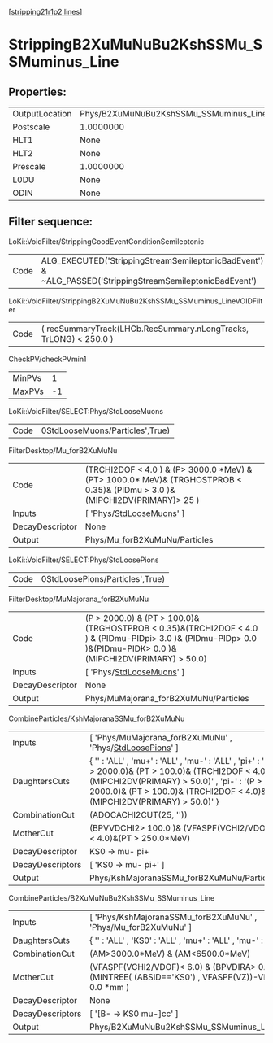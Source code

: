 [[stripping21r1p2 lines]](./stripping21r1p2-index)

# StrippingB2XuMuNuBu2KshSSMu_SSMuminus_Line

## Properties:

|                |                                                  |
|----------------|--------------------------------------------------|
| OutputLocation | Phys/B2XuMuNuBu2KshSSMu_SSMuminus_Line/Particles |
| Postscale      | 1.0000000                                        |
| HLT1           | None                                             |
| HLT2           | None                                             |
| Prescale       | 1.0000000                                        |
| L0DU           | None                                             |
| ODIN           | None                                             |

## Filter sequence:

LoKi::VoidFilter/StrippingGoodEventConditionSemileptonic

|      |                                                                                                          |
|------|----------------------------------------------------------------------------------------------------------|
| Code | ALG_EXECUTED('StrippingStreamSemileptonicBadEvent') & ~ALG_PASSED('StrippingStreamSemileptonicBadEvent') |

LoKi::VoidFilter/StrippingB2XuMuNuBu2KshSSMu_SSMuminus_LineVOIDFilter

|      |                                                                   |
|------|-------------------------------------------------------------------|
| Code | ( recSummaryTrack(LHCb.RecSummary.nLongTracks, TrLONG) \< 250.0 ) |

CheckPV/checkPVmin1

|        |     |
|--------|-----|
| MinPVs | 1   |
| MaxPVs | -1  |

LoKi::VoidFilter/SELECT:Phys/StdLooseMuons

|      |                                 |
|------|---------------------------------|
| Code | 0StdLooseMuons/Particles',True) |

FilterDesktop/Mu_forB2XuMuNu

|                 |                                                                                                                                    |
|-----------------|------------------------------------------------------------------------------------------------------------------------------------|
| Code            | (TRCHI2DOF \< 4.0 ) & (P\> 3000.0 \*MeV) & (PT\> 1000.0\* MeV)& (TRGHOSTPROB \< 0.35)& (PIDmu \> 3.0 )& (MIPCHI2DV(PRIMARY)\> 25 ) |
| Inputs          | [ 'Phys/[StdLooseMuons](./stripping21r1p2-commonparticles-stdloosemuons)' ]                                                      |
| DecayDescriptor | None                                                                                                                               |
| Output          | Phys/Mu_forB2XuMuNu/Particles                                                                                                      |

LoKi::VoidFilter/SELECT:Phys/StdLoosePions

|      |                                 |
|------|---------------------------------|
| Code | 0StdLoosePions/Particles',True) |

FilterDesktop/MuMajorana_forB2XuMuNu

|                 |                                                                                                                                                                       |
|-----------------|-----------------------------------------------------------------------------------------------------------------------------------------------------------------------|
| Code            | (P \> 2000.0) & (PT \> 100.0)& (TRGHOSTPROB \< 0.35)&(TRCHI2DOF \< 4.0 ) & (PIDmu-PIDpi\> 3.0 )& (PIDmu-PIDp\> 0.0 )&(PIDmu-PIDK\> 0.0 )&(MIPCHI2DV(PRIMARY) \> 50.0) |
| Inputs          | [ 'Phys/[StdLooseMuons](./stripping21r1p2-commonparticles-stdloosemuons)' ]                                                                                         |
| DecayDescriptor | None                                                                                                                                                                  |
| Output          | Phys/MuMajorana_forB2XuMuNu/Particles                                                                                                                                 |

CombineParticles/KshMajoranaSSMu_forB2XuMuNu

|                  |                                                                                                                                                                                                                                      |
|------------------|--------------------------------------------------------------------------------------------------------------------------------------------------------------------------------------------------------------------------------------|
| Inputs           | [ 'Phys/MuMajorana_forB2XuMuNu' , 'Phys/[StdLoosePions](./stripping21r1p2-commonparticles-stdloosepions)' ]                                                                                                                        |
| DaughtersCuts    | { '' : 'ALL' , 'mu+' : 'ALL' , 'mu-' : 'ALL' , 'pi+' : '(P \> 2000.0)& (PT \> 100.0)& (TRCHI2DOF \< 4.0)& (MIPCHI2DV(PRIMARY) \> 50.0)' , 'pi-' : '(P \> 2000.0)& (PT \> 100.0)& (TRCHI2DOF \< 4.0)& (MIPCHI2DV(PRIMARY) \> 50.0)' } |
| CombinationCut   | (ADOCACHI2CUT(25, ''))                                                                                                                                                                                                               |
| MotherCut        | (BPVVDCHI2\> 100.0 )& (VFASPF(VCHI2/VDOF) \< 4.0)&(PT \> 250.0\*MeV)                                                                                                                                                                 |
| DecayDescriptor  | KS0 -\> mu- pi+                                                                                                                                                                                                                      |
| DecayDescriptors | [ 'KS0 -\> mu- pi+' ]                                                                                                                                                                                                              |
| Output           | Phys/KshMajoranaSSMu_forB2XuMuNu/Particles                                                                                                                                                                                           |

CombineParticles/B2XuMuNuBu2KshSSMu_SSMuminus_Line

|                  |                                                                                                                |
|------------------|----------------------------------------------------------------------------------------------------------------|
| Inputs           | [ 'Phys/KshMajoranaSSMu_forB2XuMuNu' , 'Phys/Mu_forB2XuMuNu' ]                                               |
| DaughtersCuts    | { '' : 'ALL' , 'KS0' : 'ALL' , 'mu+' : 'ALL' , 'mu-' : 'ALL' }                                                 |
| CombinationCut   | (AM\>3000.0\*MeV) & (AM\<6500.0\*MeV)                                                                          |
| MotherCut        | (VFASPF(VCHI2/VDOF)\< 6.0) & (BPVDIRA\> 0.99)& (MINTREE( (ABSID=='KS0') , VFASPF(VZ))-VFASPF(VZ) \> 0.0 \*mm ) |
| DecayDescriptor  | None                                                                                                           |
| DecayDescriptors | [ '[B- -\> KS0 mu-]cc' ]                                                                                   |
| Output           | Phys/B2XuMuNuBu2KshSSMu_SSMuminus_Line/Particles                                                               |
